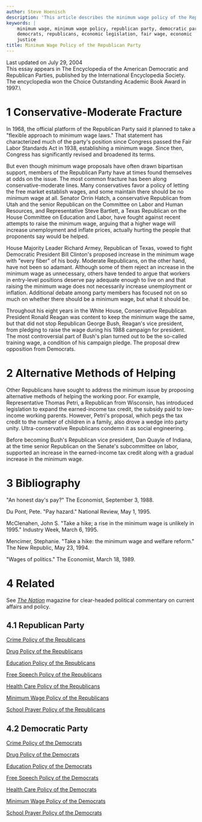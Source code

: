 ```yaml
---
author: Steve Hoenisch
description: 'This article describes the minimum wage policy of the Republican Party.'
keywords: |
    minimum wage, minimum wage policy, republican party, democratic party,
    democrats, republicans, economic legislation, fair wage, economic
    justice
title: Minimum Wage Policy of the Republican Party
---
```


Last updated on July 29, 2004\
This essay appears in The Encyclopedia of the American Democratic and
Republican Parties, published by the International Encyclopedia Society.
The encyclopedia won the Choice Outstanding Academic Book Award in
1997.\



1 Conservative-Moderate Fracture
====================================================



In 1968, the official platform of the Republican Party said it planned
to take a \"flexible approach to minimum wage laws.\" That statement has
characterized much of the party\'s position since Congress passed the
Fair Labor Standards Act in 1938, establishing a minimum wage. Since
then, Congress has significantly revised and broadened its terms.



But even though minimum wage proposals have often drawn bipartisan
support, members of the Republican Party have at times found themselves
at odds on the issue. The most common fracture has been along
conservative-moderate lines. Many conservatives favor a policy of
letting the free market establish wages, and some maintain there should
be no minimum wage at all. Senator Orrin Hatch, a conservative
Republican from Utah and the senior Republican on the Committee on Labor
and Human Resources, and Representative Steve Bartlett, a Texas
Republican on the House Committee on Education and Labor, have fought
against recent attempts to raise the minimum wage, arguing that a higher
wage will increase unemployment and inflate prices, actually hurting the
people that proponents say would be helped.



House Majority Leader Richard Armey, Republican of Texas, vowed to fight
Democratic President Bill Clinton\'s proposed increase in the minimum
wage with \"every fiber\" of his body. Moderate Republicans, on the
other hand, have not been so adamant. Although some of them reject an
increase in the minimum wage as unnecessary, others have tended to argue
that workers in entry-level positions deserve pay adequate enough to
live on and that raising the minimum wage does not necessarily increase
unemployment or inflation. Additional debate among party members has
focused not on so much on whether there should be a minimum wage, but
what it should be.



Throughout his eight years in the White House, Conservative Republican
President Ronald Reagan was content to keep the minimum wage the same,
but that did not stop Republican George Bush, Reagan\'s vice president,
from pledging to raise the wage during his 1988 campaign for president.
The most controversial part of Bush\'s plan turned out to be the
so-called training wage, a condition of his campaign pledge. The
proposal drew opposition from Democrats.



2 Alternative Methods of Helping
====================================================


Other Republicans have sought to address the
minimum issue by proposing alternative methods of helping the working
poor. For example, Representative Thomas Petri, a Republican from
Wisconsin, has introduced legislation to expand the earned-income tax
credit, the subsidy paid to low-income working parents. However,
Petri\'s proposal, which pegs the tax credit to the number of children
in a family, also drove a wedge into party unity. Ultra-conservative
Republicans condemn it as social engineering.


Before becoming Bush\'s Republican vice president, Dan Quayle of
Indiana, at the time senior Republican on the Senate\'s subcommittee on
labor, supported an increase in the earned-income tax credit along with
a gradual increase in the minimum wage.


3 Bibliography
=======================================


\"An honest day\'s pay?\" The Economist, September 3, 1988.



Du Pont, Pete. \"Pay hazard.\" National Review, May 1, 1995.



McClenahen, John S. \"Take a hike; a rise in the minimum wage is
unlikely in 1995.\" Industry Week, March 6, 1995.



Mencimer, Stephanie. \"Take a hike: the minimum wage and welfare
reform.\" The New Republic, May 23, 1994.



\"Wages of politics.\" The Economist, March 18, 1989.


4 Related
=============================


See *[The Nation](https://www.thenation.com/)* magazine for
clear-headed political commentary on current affairs and policy.


4.1 Republican Party
-------------------------------------------------


<i class="fa fa-file-text" aria-hidden="true"></i> [Crime Policy of the
Republicans](republicans-crime-policy.html)



<i class="fa fa-file-text" aria-hidden="true"></i> [Drug Policy of the
Republicans](republicans-drug-policy.html)



<i class="fa fa-file-text" aria-hidden="true"></i> [Education Policy of the
Republicans](republicans-education-policy.html)



<i class="fa fa-file-text" aria-hidden="true"></i> [Free Speech Policy of the
Republicans](republicans-free-speech-policy.html)



<i class="fa fa-file-text" aria-hidden="true"></i> [Health Care Policy of the
Republicans](republicans-health-care-policy.html)



<i class="fa fa-file-text" aria-hidden="true"></i> [Minimum Wage Policy of the
Republicans](republicans-minimum-wage-policy.html)



<i class="fa fa-file-text" aria-hidden="true"></i> [School Prayer Policy of the
Republicans](republicans-school-prayer-policy.html)



4.2 Democratic Party
-------------------------------------------------


<i class="fa fa-file-text" aria-hidden="true"></i> [Crime Policy of the
Democrats](democrats-crime-policy.html)



<i class="fa fa-file-text" aria-hidden="true"></i> [Drug Policy of the
Democrats](democrats-drug-policy.html)



<i class="fa fa-file-text" aria-hidden="true"></i> [Education Policy of the
Democrats](democrats-education-policy.html)



<i class="fa fa-file-text" aria-hidden="true"></i> [Free Speech Policy of the
Democrats](democrats-free-speech-policy.html)



<i class="fa fa-file-text" aria-hidden="true"></i> [Health Care Policy of the
Democrats](democrats-health-care-policy.html)



<i class="fa fa-file-text" aria-hidden="true"></i> [Minimum Wage Policy of the
Democrats](democrats-minimum-wage-policy.html)



<i class="fa fa-file-text" aria-hidden="true"></i> [School Prayer Policy of the
Democrats](democrats-school-prayer-policy.html)



